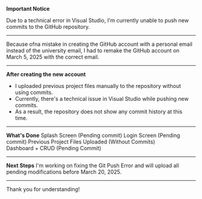 **Important Notice**

Due to a technical error in Visual Studio, I'm currently unable to push new commits to the GitHub repository.

---
Because ofna mistake in creating the GitHub account with a personal email instead of the university email, I had to remake the GitHub account on March 5, 2025 with the correct email.

---

**After creating the new account**

- I uploaded previous project files manually to the repository without using commits.
- Currently, there's a technical issue in Visual Studio while pushing new commits.
- As a result, the repository does not show any commit history at this time.
  
---

**What's Done**
Splash Screen (Pending commit) 
Login Screen  (Pending  commit)
Previous Project Files Uploaded (Without Commits)  
Dashboard + CRUD (Pending Commit)

---

**Next Steps**
I'm working on fixing the Git Push Error and will upload all pending modifications before March 20, 2025.

---

Thank you for understanding!



